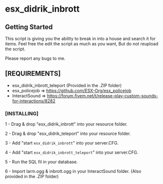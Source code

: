 # esx_didrik_inbrott


## Getting Started

This script is giving you the ability to break in into a house and search it for items.
Feel free the edit the script as much as you want, But do not reupload the script.

Please report any bugs to me.

## [REQUIREMENTS]

* esx_didrik_inbrott_teleport (Provided in the .ZIP folder)
* esx_policejob => https://github.com/ESX-Org/esx_policejob
* InteractSound => https://forum.fivem.net/t/release-play-custom-sounds-for-interactions/8282


### [INSTALLING]

1 - Drag & drop "esx_didrik_inbrott" into your resource folder.

2 - Drag & drop "esx_didrik_teleport" into your resource folder.

3 - Add "start ```esx_didrik_inbrott```" into your server.CFG.

4 - Add "start ```esx_didrik_inbrott_teleport```" into your server.CFG.

5 - Run the SQL fil in your database.

6 - Import larm.ogg & inbrott.ogg in your InteractSound folder.  (Also provided in the .ZIP folder)

